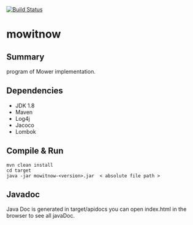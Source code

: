 [![Build Status](https://travis-ci.org/yboug/mowitnow.svg?branch=master)](https://travis-ci.org/yboug/mowitnow)

# mowitnow

Summary
-------
program of Mower implementation.


Dependencies
------------
* JDK 1.8
* Maven 
* Log4j
* Jacoco
* Lombok


Compile & Run
-------------

    mvn clean install
    cd target
    java -jar mowitnow-<version>.jar  < absolute file path >
    

Javadoc
---------------------
Java Doc is generated in target/apidocs 
you can open index.html in the browser to see all javaDoc.



